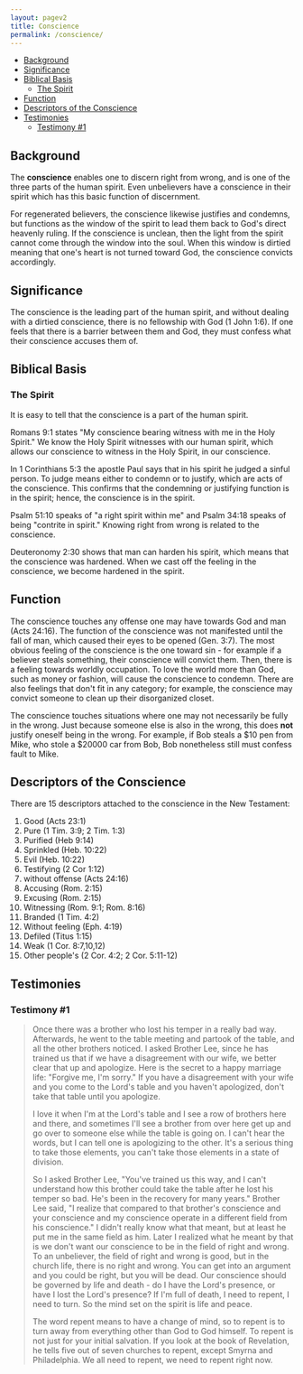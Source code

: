 ```yaml
---
layout: pagev2
title: Conscience
permalink: /conscience/
---
```

- [Background](#background)
- [Significance](#significance)
- [Biblical Basis](#biblical-basis)
  - [The Spirit](#the-spirit)
- [Function](#function)
- [Descriptors of the Conscience](#descriptors-of-the-conscience)
- [Testimonies](#testimonies)
  - [Testimony #1](#testimony-1)

## Background

The **conscience** enables one to discern right from wrong, and is one of the three parts of the human spirit. Even unbelievers have a conscience in their spirit which has this basic function of discernment. 

For regenerated believers, the conscience likewise justifies and condemns, but functions as the window of the spirit to lead them back to God's direct heavenly ruling. If the conscience is unclean, then the light from the spirit cannot come through the window into the soul. When this window is dirtied meaning that one's heart is not turned toward God, the conscience convicts accordingly.

## Significance

The conscience is the leading part of the human spirit, and without dealing with a dirtied conscience, there is no fellowship with God (1 John 1:6). If one feels that there is a barrier between them and God, they must confess what their conscience accuses them of. 

## Biblical Basis

### The Spirit

It is easy to tell that the conscience is a part of the human spirit.

Romans 9:1 states "My conscience bearing witness with me in the Holy Spirit." We know the Holy Spirit witnesses with our human spirit, which allows our conscience to witness in the Holy Spirit, in our conscience. 

In 1 Corinthians 5:3 the apostle Paul says that in his spirit he judged a sinful person. To judge means either to condemn or to justify, which are acts of the conscience. This confirms that the condemning or justifying function is in the spirit; hence, the conscience is in the spirit. 

Psalm 51:10 speaks of "a right spirit within me" and Psalm 34:18 speaks of being "contrite in spirit." Knowing right from wrong is related to the conscience.

Deuteronomy 2:30 shows that man can harden his spirit, which means that the conscience was hardened. When we cast off the feeling in the conscience, we become hardened in the spirit.

## Function

The conscience touches any offense one may have towards God and man (Acts 24:16). The function of the conscience was not manifested until the fall of man, which caused their eyes to be opened (Gen. 3:7). The most obvious feeling of the conscience is the one toward sin - for example if a believer steals something, their conscience will convict them. Then, there is a feeling towards worldly occupation. To love the world more than God, such as money or fashion, will cause the conscience to condemn. There are also feelings that don't fit in any category; for example, the conscience may convict someone to clean up their disorganized closet.  

The conscience touches situations where one may not necessarily be fully in the wrong. Just because someone else is also in the wrong, this does **not** justify oneself being in the wrong. For example, if Bob steals a $10 pen from Mike, who stole a $20000 car from Bob, Bob nonetheless still must confess fault to Mike.

## Descriptors of the Conscience

There are 15 descriptors attached to the conscience in the New Testament:

1. Good (Acts 23:1)
2. Pure (1 Tim. 3:9; 2 Tim. 1:3)
3. Purified (Heb 9:14)
4. Sprinkled (Heb. 10:22)
5. Evil (Heb. 10:22)
6. Testifying (2 Cor 1:12)
7. without offense (Acts 24:16)
8. Accusing (Rom. 2:15)
9. Excusing (Rom. 2:15)
10. Witnessing (Rom. 9:1; Rom. 8:16)
11. Branded (1 Tim. 4:2)
12. Without feeling (Eph. 4:19)
13. Defiled  (Titus 1:15)
14. Weak (1 Cor. 8:7,10,12)
15. Other people's (2 Cor. 4:2; 2 Cor. 5:11-12)

## Testimonies

### Testimony #1

>Once there was a brother who lost his temper in a really bad way. Afterwards, he went to the table meeting and partook of the table, and all the other brothers noticed. I asked Brother Lee, since he has trained us that if we have a disagreement with our wife, we better clear that up and apologize. Here is the secret to a happy marriage life: "Forgive me, I'm sorry." If you have a disagreement with your wife and you come to the Lord's table and you haven't apologized, don't take that table until you apologize.
>
>I love it when I'm at the Lord's table and I see a row of brothers here and there, and sometimes I'll see a brother from over here get up and go over to someone else while the table is going on. I can't hear the words, but I can tell one is apologizing to the other. It's a serious thing to take those elements, you can't take those elements in a state of division.
>
>So I asked Brother Lee, "You've trained us this way, and I can't understand how this brother could take the table after he lost his temper so bad. He's been in the recovery for many years." Brother Lee said, "I realize that compared to that brother's conscience and your conscience and my conscience operate in a different field from his conscience." I didn't really know what that meant, but at least he put me in the same field as him. Later I realized what he meant by that is we don't want our conscience to be in the field of right and wrong. To an unbeliever, the field of right and wrong is good, but in the church life, there is no right and wrong. You can get into an argument and you could be right, but you will be dead. Our conscience should be governed by life and death - do I have the Lord's presence, or have I lost the Lord's presence? If I'm full of death, I need to repent, I need to turn. So the mind set on the spirit is life and peace.
>
>The word repent means to have a change of mind, so to repent is to turn away from everything other than God to God himself. To repent is not just for your initial salvation. If you look at the book of Revelation, he tells five out of seven churches to repent, except Smyrna and Philadelphia. We all need to repent, we need to repent right now.



